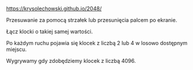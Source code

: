 https://krysolechowski.github.io/2048/

Przesuwanie za pomocą strzałek lub przesunięcia palcem po ekranie.

Łącz klocki o takiej samej wartości.

Po każdym ruchu pojawia się klocek z liczbą 2 lub 4 w losowo dostępnym miejscu.

Wygrywamy gdy zdobędziemy klocek z liczbą 4096.
